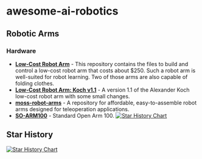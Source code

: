 # awesome-ai-robotics

## Robotic Arms
### Hardware
- [**Low-Cost Robot Arm**](https://github.com/AlexanderKoch-Koch/low_cost_robot) - This repository contains the files to build and control a low-cost robot arm that costs about $250. Such a robot arm is well-suited for robot learning. Two of those arms are also capable of folding clothes.
- [**Low-Cost Robot Arm: Koch v1.1**](https://github.com/jess-moss/koch-v1-1) - A version 1.1 of the Alexander Koch low-cost robot arm with some small changes.
- [**moss-robot-arms**](https://github.com/jess-moss/moss-robot-arms) - A repository for affordable, easy-to-assemble robot arms designed for teleoperation applications.
- [**SO-ARM100**](https://github.com/TheRobotStudio/SO-ARM100) - Standard Open Arm 100.
[![Star History Chart](https://api.star-history.com/svg?repos=AlexanderKoch-Koch/low_cost_robot,jess-moss/koch-v1-1,jess-moss/moss-robot-arms,TheRobotStudio/SO-ARM100&type=Timeline)](https://star-history.com/#AlexanderKoch-Koch/low_cost_robot&jess-moss/koch-v1-1&jess-moss/moss-robot-arms&TheRobotStudio/SO-ARM100&Timeline)

## Star History
[![Star History Chart](https://api.star-history.com/svg?repos=tc-huang/awesome-ai-robotics&type=Timeline)](https://star-history.com/#tc-huang/awesome-ai-robotics&Timeline)
